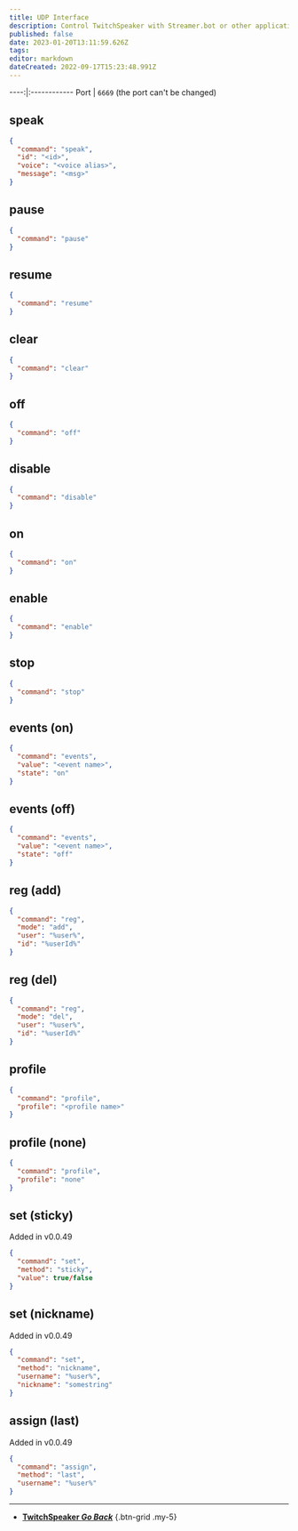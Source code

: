 ```yaml
---
title: UDP Interface
description: Control TwitchSpeaker with Streamer.bot or other applications over a UDP connection
published: false
date: 2023-01-20T13:11:59.626Z
tags: 
editor: markdown
dateCreated: 2022-09-17T15:23:48.991Z
---
```


----:|:------------
Port | `6669` (the port can't be changed)

## speak
```json
{
  "command": "speak",
  "id": "<id>",
  "voice": "<voice alias>",
  "message": "<msg>"
}
```

## pause
```json
{
  "command": "pause"
}
```
  
## resume
```json
{
  "command": "resume"
}
```

## clear
```json
{
  "command": "clear"
}
```

## off
```json
{
  "command": "off"
}
```

## disable
```json
{
  "command": "disable"
}
```

## on
```json
{
  "command": "on"
}
```

## enable
```json
{
  "command": "enable"
}
```

## stop
```json
{
  "command": "stop"
}
```

## events (on)
```json
{
  "command": "events",
  "value": "<event name>",
  "state": "on"
}
```

## events (off)
```json
{
  "command": "events",
  "value": "<event name>",
  "state": "off"
}
```

## reg (add)
```json
{
  "command": "reg",
  "mode": "add",
  "user": "%user%",
  "id": "%userId%"
}
```

## reg (del)
```json
{
  "command": "reg",
  "mode": "del",
  "user": "%user%",
  "id": "%userId%"
}
```

## profile
```json
{
  "command": "profile",
  "profile": "<profile name>"
}
```

## profile (none)
```json
{
  "command": "profile", 
  "profile": "none"
}
```

## set (sticky)
Added in v0.0.49
```json
{
  "command": "set",
  "method": "sticky",
  "value": true/false
}
```

## set (nickname)
Added in v0.0.49
```json
{
  "command": "set",
  "method": "nickname",
  "username": "%user%",
  "nickname": "somestring"
}
```

## assign (last)
Added in v0.0.49
```json
{
  "command": "assign",
  "method": "last",
  "username": "%user%"
}
```

---

- [<i class="mdi mdi-chevron-left"></i>**TwitchSpeaker *Go Back***](/TwitchSpeaker)
{.btn-grid .my-5}
